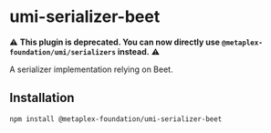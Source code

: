 # umi-serializer-beet

⚠️ **This plugin is deprecated. You can now directly use `@metaplex-foundation/umi/serializers` instead.** ⚠️

A serializer implementation relying on Beet.

## Installation

```sh
npm install @metaplex-foundation/umi-serializer-beet
```
